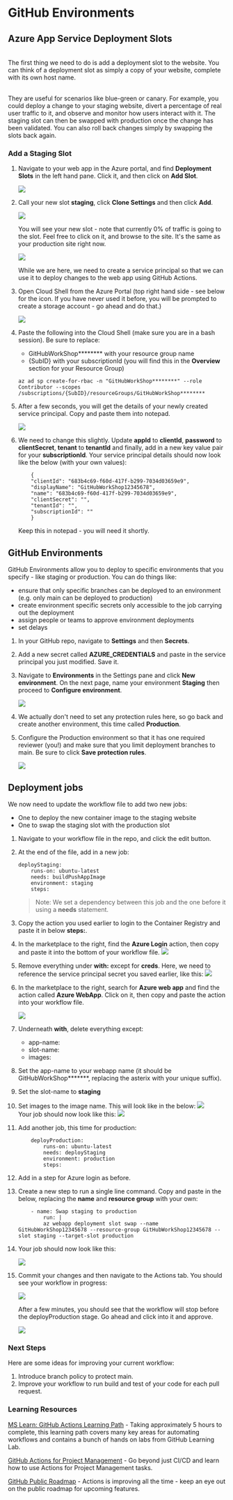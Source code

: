 # GitHub Environments

## Azure App Service Deployment Slots
<br>
The first thing we need to do is add a deployment slot to the website. You can think of a deployment slot as simply a copy of your website, complete with its own host name. 

<br>They are useful for scenarios like blue-green or canary. For example, you could deploy a change to your staging website, divert a percentage of real user traffic to it, and observe and monitor how users interact with it. The staging slot can then be swapped with production once the change has been validated. You can also roll back changes simply by swapping the slots back again. 

### Add a Staging Slot

1. Navigate to your web app in the Azure portal, and find **Deployment Slots** in the left hand pane. Click it, and then click on **Add Slot**. 

    <img src="imgs/deploymentslot.png">

1. Call your new slot **staging**, click **Clone Settings** and then click **Add**. 

    <img src="imgs/clone.png">

    You will see your new slot - note that currently 0% of traffic is going to the slot. Feel free to click on it, and browse to the site. It's the same as your production site right now.

    <img src="imgs/slots.png">

    While we are here, we need to create a service principal so that we can use it to deploy changes to the web app using GitHub Actions.

1. Open Cloud Shell from the Azure Portal (top right hand side - see below for the icon. If you have never used it before, you will be prompted to create a storage account - go ahead and do that.)

    <img src="imgs/shell.png">

1. Paste the following into the Cloud Shell (make sure you are in a bash session). Be sure to replace:

    - GitHubWorkShop******** with your resource group name
    - {SubID} with your subscriptionId (you will find this in the **Overview** section for your Resource Group)

    ```
    az ad sp create-for-rbac -n "GitHubWorkShop********" --role Contributor --scopes /subscriptions/{SubID}/resourceGroups/GitHubWorkShop********
    ```

1. After a few seconds, you will get the details of your newly created service principal. Copy and paste them into notepad. 


    <img src="imgs/sp.png"><br>

1. We need to change this slightly. Update **appId** to **clientId**, **password** to **clientSecret**, **tenant** to **tenantId** and finally, add in a new key value pair for your **subscriptionId**. Your service principal details should now look like the below (with your own values):

    ``` 
        {
        "clientId": "683b4c69-f60d-417f-b299-7034d03659e9",
        "displayName": "GitHubWorkShop12345678",
        "name": "683b4c69-f60d-417f-b299-7034d03659e9",
        "clientSecret": "",
        "tenantId": "",
        "subscriptionId": ""
        }
    ```

    Keep this in notepad - you will need it shortly. 

## GitHub Environments

GitHub Environments allow you to deploy to specific environments that you specify - like staging or production. You can do things like: 

- ensure that only specific branches can be deployed to an environment (e.g. only main can be deployed to production)
- create environment specific secrets only accessible to the job carrying out the deployment
- assign people or teams to approve environment deployments
- set delays


1. In your GitHub repo, navigate to **Settings** and then **Secrets**. 
1. Add a new secret called **AZURE_CREDENTIALS** and paste in the service principal you just modified. Save it. 
1. Navigate to **Environments** in the Settings pane and click **New environment**. On the next page, name your environment **Staging** then proceed to **Configure environment**.

    <img src="imgs/staging.PNG"><br>

1. We actually don't need to set any protection rules here, so go back and create another environment, this time called **Production**.

1. Configure the Production environment so that it has one required reviewer (you!) and make sure that you limit deployment branches to main. Be sure to click **Save protection rules**.

    <img src="imgs/production.PNG"><br>

## Deployment jobs

We now need to update the workflow file to add two new jobs:

- One to deploy the new container image to the staging website
- One to swap the staging slot with the production slot

1. Navigate to your workflow file in the repo, and click the edit button. 
1. At the end of the file, add in a new job:

    ```
    deployStaging:
        runs-on: ubuntu-latest
        needs: buildPushAppImage
        environment: staging
        steps:
    ```
    >Note: We set a dependency between this job and the one before it using a **needs** statement. 
1. Copy the action you used earlier to login to the Container Registry and paste it in below **steps:**.
1. In the marketplace to the right, find the **Azure Login** action, then copy and paste it into the bottom of your workflow file. 
    <img src="imgs/azurelogin.png"><br>
1. Remove everything under **with:** except for **creds**. Here, we need to reference the service principal secret you saved earlier, like this: 
    <img src="imgs/creds.png"><br>
1. In the marketplace to the right, search for **Azure web app** and find the action called **Azure WebApp**. Click on it, then copy and paste the action into your workflow file. 


    <img src="imgs/azureaction.PNG"><br>

1. Underneath **with**, delete everything except:

    - app-name:
    - slot-name:
    - images:

1. Set the app-name to your webapp name (it should be GitHubWorkShop*******, replacing the asterix with your unique suffix).
1. Set the slot-name to **staging**
1. Set images to the image name. This will look like in the below:
    <img src="imgs/image.png"><br>
    Your job should now look like this:
    <img src="imgs/deploystaging.png"><br>

1. Add another job, this time for production:

    ```
        deployProduction:
            runs-on: ubuntu-latest
            needs: deployStaging
            environment: production
            steps:
    ```

1. Add in a step for Azure login as before.
1. Create a new step to run a single line command. Copy and paste in the below, replacing the **name** and **resource group** with your own:

    ```
        - name: Swap staging to production
            run: |
            az webapp deployment slot swap --name GitHubWorkShop12345678 --resource-group GitHubWorkShop12345678 --slot staging --target-slot production

    ```

1. Your job should now look like this: 

    <img src="imgs/deployprod.png"><br>

1. Commit your changes and then navigate to the Actions tab. You should see your workflow in progress:

    <img src="imgs/e2e.png"><br>

    After a few minutes, you should see that the workflow will stop before the deployProduction stage. Go ahead and click into it and approve. 

    <img src="imgs/approve.png"><br>

### Next Steps

Here are some ideas for improving your current workflow:

1. Introduce branch policy to protect main.
1. Improve your workflow to run build and test of your code for each pull request.

### Learning Resources

[MS Learn: GitHub Actions Learning Path](https://docs.microsoft.com/en-us/learn/paths/automate-workflow-github-actions/) - Taking approximately 5 hours to complete, this learning path covers many key areas for automating workflows and contains a bunch of hands on labs from GitHub Learning Lab.

[GitHub Actions for Project Management](https://docs.github.com/en/actions/managing-issues-and-pull-requests/using-github-actions-for-project-management) - Go beyond just CI/CD and learn how to use Actions for Project Management tasks.

[GitHub Public Roadmap](https://github.com/github/roadmap/projects/1?card_filter_query=actions) - Actions is improving all the time - keep an eye out on the public roadmap for upcoming features.